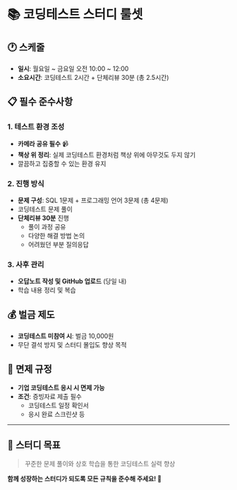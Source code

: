 # 📚 코딩테스트 스터디 룰셋

## 🕐 스케줄
- **일시**: 월요일 ~ 금요일 오전 10:00 ~ 12:00
- **소요시간**: 코딩테스트 2시간 + 단체리뷰 30분 (총 2.5시간)

## 📋 필수 준수사항

### 1. 테스트 환경 조성
- **카메라 공유 필수** 📹
- **책상 위 정리**: 실제 코딩테스트 환경처럼 책상 위에 아무것도 두지 않기
- 깔끔하고 집중할 수 있는 환경 유지

### 2. 진행 방식
- **문제 구성**: SQL 1문제 + 프로그래밍 언어 3문제 (총 4문제)
- 코딩테스트 문제 풀이
- **단체리뷰 30분** 진행
    - 풀이 과정 공유
    - 다양한 해결 방법 논의
    - 어려웠던 부분 질의응답

### 3. 사후 관리
- **오답노트 작성 및 GitHub 업로드** (당일 내)
- 학습 내용 정리 및 복습

## 💰 벌금 제도
- **코딩테스트 미참여 시**: 벌금 10,000원
- 무단 결석 방지 및 스터디 몰입도 향상 목적

## 🏢 면제 규정
- **기업 코딩테스트 응시 시 면제 가능**
- **조건**: 증빙자료 제출 필수
    - 코딩테스트 일정 확인서
    - 응시 완료 스크린샷 등

---

## 📌 스터디 목표
> 꾸준한 문제 풀이와 상호 학습을 통한 코딩테스트 실력 향상

**함께 성장하는 스터디가 되도록 모든 규칙을 준수해 주세요! 💪**